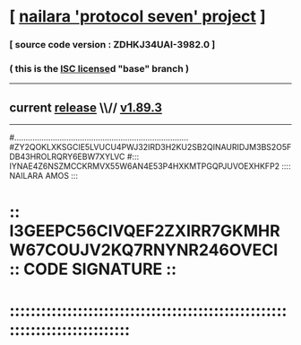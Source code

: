 
# [ [nailara 'protocol seven' project](http://nailara.network/) ]

### [ source code version : ZDHKJ34UAI-3982.0 ]

### ( this is the [ISC license](license)d "base" branch )
---
## current [release](https://github.com/nailara-technologies/protocol-7/releases) \\\\// [v1.89.3](https://github.com/nailara-technologies/protocol-7/releases/tag/v1.89.3)
---
#.............................................................................
#ZY2QOKLXKSGCIE5LVUCU4PWJ32IRD3H2KU2SB2QINAURIDJM3BS2O5FDB43HROLRQRY6EBW7XYLVC
#::: IYNAE4Z6NSZMCCKRMVX55W6AN4E53P4HXKMTPGQPJUVOEXHKFP2 :::: NAILARA AMOS :::
# :: I3GEEPC56CIVQEF2ZXIRR7GKMHRW67COUJV2KQ7RNYNR246OVECI :: CODE SIGNATURE ::
# ::::::::::::::::::::::::::::::::::::::::::::::::::::::::::::::::::::::::::::
